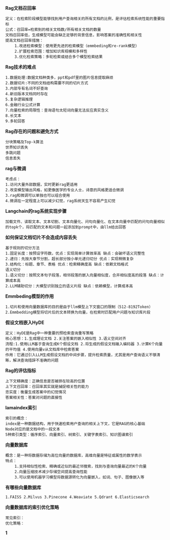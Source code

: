 **Rag文档召回率**
```
定义：在检索阶段模型能够找到用户查询相关的所有文档的比例，是评估检索系统性能的重要指标
公式：召回率=检索到的相关文档数/所有相关文档的数量
文档召回率低，生成模型可能会缺乏足够的背景信息，影响答案的准确性和相关性
提高文档召回率措施：
    1.改进检索模型：使用更先进的检索模型（emmbeding和re-rank模型）
    2.扩展检索范围：增加知识库规模和多样性
    3.优化检索策略：多轮检索或结合多个模型检索结果

``` 
**Rag技术的难点**
```
1.数据处理:数据文档种类多，ppt和pdf里的图片信息提取麻烦
2.数据切片:不同的文档结构需要不同的切片方式
3.内部专有名词不好查询
4.新旧版本文档同时存在
5.复杂逻辑推理
6.金融行业公式计算
7.向量检索的局限性：查询语句太短词向量无法反应真实含义
8.长文本
9.多轮回答
``` 
**Rag存在的问题和避免方式**
```
分块策略及Top-k算法
世界知识丢失
多跳问题
信息丢失
``` 
**rag与微调**
```
考虑点：
1.访问大量外部数据，实时更新rag更适用
2.改变模型输出风格，如更像医学的专业人士，诗意的风格更适合微调
3.rag和微调可以单独也可以组合使用
4.微调在一定程度上可以减少幻觉，rag系统天生不容易产生幻觉
``` 
**Langchain的rag系统实现步骤**
```
加载文件、读取文本、文本切割、文本向量化、问句向量化、在文本向量中匹配的问句向量相似的topk个，将匹配的文本和问题一起添加到prompt中，由llm给出回答
``` 
**如何保证文档切片不会造成内容丢失**
```
基于规则的切分方法
1.固定长度：按预设字符数，优点：实现简单计算效率高 缺点：会破坏语义完整性
2.递归：先按大章节分割，超长部分按小单元递归切分 优点：实现稍微复杂
3.结构化：标题、章节、表格 优点：检索精确度高 缺点：依赖文档格式
语义切分
1.语义切分：按照文本句子段落，相邻段落的嵌入向量相似度，合并相似度高的段落 缺点：计算成本高
2.LLM辅助切分：大模型识别独立的语义片段 缺点：依赖模型，计算成本高
``` 
**Emmbeding模型的作用**
```
1.切片和使用向量数据库的目的是由于llm模型上下文窗口的限制（512-8192Token）
2.Emmbedding模型将切片后的文本转换为向量，在检索时匹配用户问题与知识库片段
``` 
**假设文档嵌入HyDE**
```
定义：HyDE是Rag中一种重要的预检索查询重写策略
核心思想：1.生成理论文档 2.关注答案的嵌入相似性 3.语义空间对齐
流程:1.使用LLM基于查询生成K个假设文档 2.将生成的假设文档输入编码器 3.计算K个向量的平均值 4.使用向量v从文档库中检索答案
作用：它通过引入LLM生成假设文档的中间步骤，提升检索质量，尤其是用户查询语义不够清晰，解决查询措辞不准确的问题
``` 
**Rag的评估指标**
```
上下文精确度：正确信息是否被排在较高的位置
上下文召回率：召回率其实就是捕捉相关性的能力
忠实度：衡量生成答案中的幻觉情况
答案相关性：答案对问题的直接性
``` 
**lamaindex索引**
```
索引的概念：
index是一种数据结构，用于快速检索用户查询的相关上下文，它是RAG的核心基础
Node对应的是文档中的一段文本
5种索引类型：循序索引、向量索引、树索引、关键字表索引、知识图谱索引
``` 
**向量数据库**
```
概念：是一种将数据存储为高位向量的数据库，高维向量是特征或属性的数学表示
特点：
    1.支持相似性检索、精确或近似的最近邻搜索，找到与查询向量最近的K个向量
    2.向量压缩技术减少存储空间提高查询性能
    3.可以使用机器学习模型将数据源转化为向量嵌入，如词、句子、图像嵌入等
``` 
**有哪些向量数据库**
```
1.FAISS 2.Milvus 3.Pinecone 4.Weaviate 5.Qdrant 6.Elasticsearch 
``` 
**向量数据库的索引优化策略**
```
常见索引：
优化策略：
``` 
**1**
```

``` 